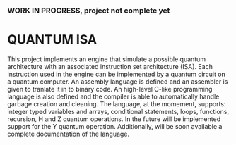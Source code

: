<h3>WORK IN PROGRESS, project not complete yet</h3>

<h1>QUANTUM ISA</h1>
This project implements an engine that simulate a possible quantum architecture with an associated instruction set architecture (ISA).
Each instruction used in the engine can be implemented by a quantum circuit on a quantum computer.
An assembly language is defined and an assembler is given to tranlate it in to binary code. An 
high-level C-like programming language is also defined and the compiler is able to automatically 
handle garbage creation and cleaning.
The language, at the momement, supports: integer typed variables and arrays, conditional statements, 
loops, functions, recursion, H and Z quantum operations. In the future will be implemented support for the Y quantum operation.
Additionally, will be soon available a complete documentation of the language.